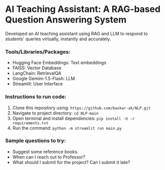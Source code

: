 # AI Teaching Assistant: A RAG-based Question Answering System

Developed an AI teaching assistant using RAG and LLM to respond to students' queries virtually, instantly and accurately.

### Tools/Libraries/Packages:
- Hugging Face Embeddings: Text embeddings
- FAISS: Vector Database
- LangChain: RetrievalQA
- Google Gemini-1.5-Flash: LLM
- Streamlit: User Interface

### Instructions to run code:
1.	Clone this repository using: ```https://github.com/baskar-ak/NLP.git```
2.	Navigate to project directory: ```cd NLP-main```
3.	Open terminal and install dependencies: ```pip install -U -r requirements.txt```
4.	Run the command: ```python -m streamlit run main.py```

### Sample questions to try:
- Suggest some reference books.
- When can I reach out to Professor?
- What should I submit for the project? Can I submit it late?
